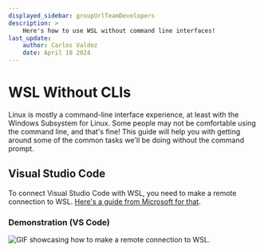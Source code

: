 ```yaml
---
displayed_sidebar: groupUrlTeamDevelopers
description: >
    Here's how to use WSL without command line interfaces!
last_update:
    author: Carlos Valdez
    date: April 18 2024
---
```

# WSL Without CLIs

Linux is mostly a command-line interface experience, at least with the Windows
Subsystem for Linux. Some people may not be comfortable using the command line,
and that's fine! This guide will help you with getting around some of the common
tasks we'll be doing without the command prompt.

## Visual Studio Code

To connect Visual Studio Code with WSL, you need to make a remote connection to
WSL.
[Here's a guide from Microsoft for that](https://code.visualstudio.com/docs/remote/wsl-tutorial).

### Demonstration (VS Code)

![GIF showcasing how to make a remote connection to WSL.](@site/static/images/vscode-wsl-remote-connection.gif)
